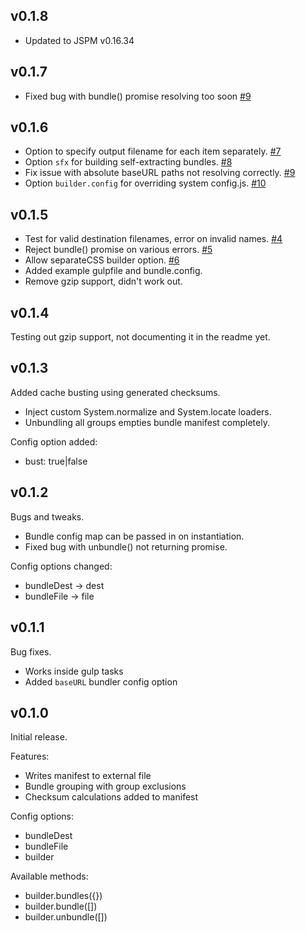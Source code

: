 ## v0.1.8

* Updated to JSPM v0.16.34

## v0.1.7

* Fixed bug with bundle() promise resolving too soon [#9](https://github.com/crstffr/jspm-bundler/issues/9)

## v0.1.6

* Option to specify output filename for each item separately. [#7](https://github.com/crstffr/jspm-bundler/issues/7)
* Option ```sfx``` for building self-extracting bundles. [#8](https://github.com/crstffr/jspm-bundler/issues/8)
* Fix issue with absolute baseURL paths not resolving correctly. [#9](https://github.com/crstffr/jspm-bundler/issues/9)
* Option ```builder.config``` for overriding system config.js. [#10](https://github.com/crstffr/jspm-bundler/issues/10)

## v0.1.5

* Test for valid destination filenames, error on invalid names. [#4](https://github.com/crstffr/jspm-bundler/issues/4)
* Reject bundle() promise on various errors. [#5](https://github.com/crstffr/jspm-bundler/issues/5)
* Allow separateCSS builder option. [#6](https://github.com/crstffr/jspm-bundler/issues/6)
* Added example gulpfile and bundle.config.
* Remove gzip support, didn't work out.

## v0.1.4

Testing out gzip support, not documenting it in the readme yet.

## v0.1.3

Added cache busting using generated checksums.

* Inject custom System.normalize and System.locate loaders.
* Unbundling all groups empties bundle manifest completely.

Config option added:

* bust: true|false

## v0.1.2

Bugs and tweaks.

* Bundle config map can be passed in on instantiation.
* Fixed bug with unbundle() not returning promise.

Config options changed:

* bundleDest -> dest
* bundleFile -> file

## v0.1.1

Bug fixes.

* Works inside gulp tasks
* Added ```baseURL``` bundler config option

## v0.1.0

Initial release.

Features:

* Writes manifest to external file
* Bundle grouping with group exclusions
* Checksum calculations added to manifest

Config options:

* bundleDest
* bundleFile
* builder

Available methods:

* builder.bundles({})
* builder.bundle([])
* builder.unbundle([])

